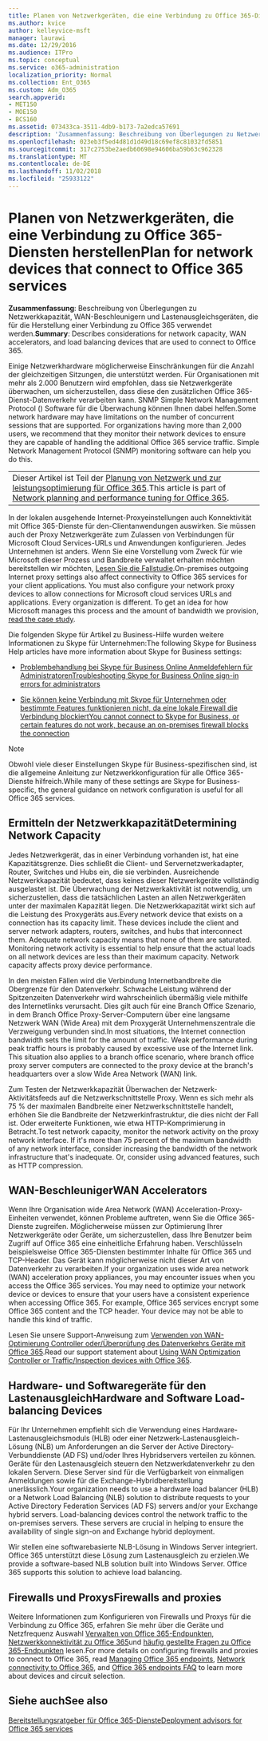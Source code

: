 ```yaml
---
title: Planen von Netzwerkgeräten, die eine Verbindung zu Office 365-Diensten herstellen
ms.author: kvice
author: kelleyvice-msft
manager: laurawi
ms.date: 12/29/2016
ms.audience: ITPro
ms.topic: conceptual
ms.service: o365-administration
localization_priority: Normal
ms.collection: Ent_O365
ms.custom: Adm_O365
search.appverid:
- MET150
- MOE150
- BCS160
ms.assetid: 073433ca-3511-4db9-b173-7a2edca57691
description: 'Zusammenfassung: Beschreibung von Überlegungen zu Netzwerkkapazität, WAN-Beschleunigern und Lastenausgleichsgeräten, die für die Herstellung einer Verbindung zu Office 365 verwendet werden.'
ms.openlocfilehash: 023eb3f5ed4d81d1d49d18c69ef8c81032fd5851
ms.sourcegitcommit: 317c2753be2aedb60698e94606ba59b63c962328
ms.translationtype: MT
ms.contentlocale: de-DE
ms.lasthandoff: 11/02/2018
ms.locfileid: "25933122"
---
```

# <a name="plan-for-network-devices-that-connect-to-office-365-services"></a><span data-ttu-id="6154f-103">Planen von Netzwerkgeräten, die eine Verbindung zu Office 365-Diensten herstellen</span><span class="sxs-lookup"><span data-stu-id="6154f-103">Plan for network devices that connect to Office 365 services</span></span>

 <span data-ttu-id="6154f-104">**Zusammenfassung**: Beschreibung von Überlegungen zu Netzwerkkapazität, WAN-Beschleunigern und Lastenausgleichsgeräten, die für die Herstellung einer Verbindung zu Office 365 verwendet werden.</span><span class="sxs-lookup"><span data-stu-id="6154f-104">**Summary**: Describes considerations for network capacity, WAN accelerators, and load balancing devices that are used to connect to Office 365.</span></span>
  
<span data-ttu-id="6154f-p101">Einige Netzwerkhardware möglicherweise Einschränkungen für die Anzahl der gleichzeitigen Sitzungen, die unterstützt werden. Für Organisationen mit mehr als 2.000 Benutzern wird empfohlen, dass sie Netzwerkgeräte überwachen, um sicherzustellen, dass diese den zusätzlichen Office 365-Dienst-Datenverkehr verarbeiten kann. SNMP Simple Network Management Protocol () Software für die Überwachung können Ihnen dabei helfen.</span><span class="sxs-lookup"><span data-stu-id="6154f-p101">Some network hardware may have limitations on the number of concurrent sessions that are supported. For organizations having more than 2,000 users, we recommend that they monitor their network devices to ensure they are capable of handling the additional Office 365 service traffic. Simple Network Management Protocol (SNMP) monitoring software can help you do this.</span></span>

||
|:-----|
| <span data-ttu-id="6154f-108">Dieser Artikel ist Teil der [Planung von Netzwerk und zur leistungsoptimierung für Office 365](https://aka.ms/tune).</span><span class="sxs-lookup"><span data-stu-id="6154f-108">This article is part of [Network planning and performance tuning for Office 365](https://aka.ms/tune).</span></span>|

<span data-ttu-id="6154f-p102">In der lokalen ausgehende Internet-Proxyeinstellungen auch Konnektivität mit Office 365-Dienste für den-Clientanwendungen auswirken. Sie müssen auch der Proxy Netzwerkgeräte zum Zulassen von Verbindungen für Microsoft Cloud Services-URLs und Anwendungen konfigurieren. Jedes Unternehmen ist anders. Wenn Sie eine Vorstellung vom Zweck für wie Microsoft dieser Prozess und Bandbreite verwaltet erhalten möchten bereitstellen wir möchten, [Lesen Sie die Fallstudie](https://www.microsoft.com/itshowcase/Article/Content/631/Optimizing-network-performance-for-Microsoft-Office-365).</span><span class="sxs-lookup"><span data-stu-id="6154f-p102">On-premises outgoing Internet proxy settings also affect connectivity to Office 365 services for your client applications. You must also configure your network proxy devices to allow connections for Microsoft cloud services URLs and applications. Every organization is different. To get an idea for how Microsoft manages this process and the amount of bandwidth we provision, [read the case study](https://www.microsoft.com/itshowcase/Article/Content/631/Optimizing-network-performance-for-Microsoft-Office-365).</span></span>
  
<span data-ttu-id="6154f-113">Die folgenden Skype für Artikel zu Business-Hilfe wurden weitere Informationen zu Skype für Unternehmen:</span><span class="sxs-lookup"><span data-stu-id="6154f-113">The following Skype for Business Help articles have more information about Skype for Business settings:</span></span>
  
- [<span data-ttu-id="6154f-114">Problembehandlung bei Skype für Business Online Anmeldefehlern für Administratoren</span><span class="sxs-lookup"><span data-stu-id="6154f-114">Troubleshooting Skype for Business Online sign-in errors for administrators</span></span>](https://docs.microsoft.com/skypeforbusiness/set-up-skype-for-business-online/troubleshooting-sign-in-errors-for-admins)

- [<span data-ttu-id="6154f-115">Sie können keine Verbindung mit Skype für Unternehmen oder bestimmte Features funktionieren nicht, da eine lokale Firewall die Verbindung blockiert</span><span class="sxs-lookup"><span data-stu-id="6154f-115">You cannot connect to Skype for Business, or certain features do not work, because an on-premises firewall blocks the connection</span></span>](https://go.microsoft.com/fwlink/p/?LinkID=243625)

> [!NOTE]
> <span data-ttu-id="6154f-116">Obwohl viele dieser Einstellungen Skype für Business-spezifischen sind, ist die allgemeine Anleitung zur Netzwerkkonfiguration für alle Office 365-Dienste hilfreich.</span><span class="sxs-lookup"><span data-stu-id="6154f-116">While many of these settings are Skype for Business-specific, the general guidance on network configuration is useful for all Office 365 services.</span></span>
  
## <a name="determining-network-capacity"></a><span data-ttu-id="6154f-117">Ermitteln der Netzwerkkapazität</span><span class="sxs-lookup"><span data-stu-id="6154f-117">Determining Network Capacity</span></span>

<span data-ttu-id="6154f-p103">Jedes Netzwerkgerät, das in einer Verbindung vorhanden ist, hat eine Kapazitätsgrenze. Dies schließt die Client- und Servernetzwerkadapter, Router, Switches und Hubs ein, die sie verbinden. Ausreichende Netzwerkkapazität bedeutet, dass keines dieser Netzwerkgeräte vollständig ausgelastet ist. Die Überwachung der Netzwerkaktivität ist notwendig, um sicherzustellen, dass die tatsächlichen Lasten an allen Netzwerkgeräten unter der maximalen Kapazität liegen. Die Netzwerkkapazität wirkt sich auf die Leistung des Proxygeräts aus.</span><span class="sxs-lookup"><span data-stu-id="6154f-p103">Every network device that exists on a connection has its capacity limit. These devices include the client and server network adapters, routers, switches, and hubs that interconnect them. Adequate network capacity means that none of them are saturated. Monitoring network activity is essential to help ensure that the actual loads on all network devices are less than their maximum capacity. Network capacity affects proxy device performance.</span></span>
  
<span data-ttu-id="6154f-p104">In den meisten Fällen wird die Verbindung Internetbandbreite die Obergrenze für den Datenverkehr. Schwache Leistung während der Spitzenzeiten Datenverkehr wird wahrscheinlich übermäßig viele mithilfe des Internetlinks verursacht. Dies gilt auch für eine Branch Office Szenario, in dem Branch Office Proxy-Server-Computern über eine langsame Netzwerk WAN (Wide Area) mit dem Proxygerät Unternehmenszentrale die Verzweigung verbunden sind.</span><span class="sxs-lookup"><span data-stu-id="6154f-p104">In most situations, the Internet connection bandwidth sets the limit for the amount of traffic. Weak performance during peak traffic hours is probably caused by excessive use of the Internet link. This situation also applies to a branch office scenario, where branch office proxy server computers are connected to the proxy device at the branch's headquarters over a slow Wide Area Network (WAN) link.</span></span>
  
<span data-ttu-id="6154f-p105">Zum Testen der Netzwerkkapazität Überwachen der Netzwerk-Aktivitätsfeeds auf die Netzwerkschnittstelle Proxy. Wenn es sich mehr als 75 % der maximalen Bandbreite einer Netzwerkschnittstelle handelt, erhöhen Sie die Bandbreite der Netzwerkinfrastruktur, die dies nicht der Fall ist. Oder erweiterte Funktionen, wie etwa HTTP-Komprimierung in Betracht.</span><span class="sxs-lookup"><span data-stu-id="6154f-p105">To test network capacity, monitor the network activity on the proxy network interface. If it's more than 75 percent of the maximum bandwidth of any network interface, consider increasing the bandwidth of the network infrastructure that's inadequate. Or, consider using advanced features, such as HTTP compression.</span></span>
  
## <a name="wan-accelerators"></a><span data-ttu-id="6154f-129">WAN-Beschleuniger</span><span class="sxs-lookup"><span data-stu-id="6154f-129">WAN Accelerators</span></span>

<span data-ttu-id="6154f-p106">Wenn Ihre Organisation wide Area Network (WAN) Acceleration-Proxy-Einheiten verwendet, können Probleme auftreten, wenn Sie die Office 365-Dienste zugreifen. Möglicherweise müssen zur Optimierung Ihrer Netzwerkgeräte oder Geräte, um sicherzustellen, dass Ihre Benutzer beim Zugriff auf Office 365 eine einheitliche Erfahrung haben. Verschlüsseln beispielsweise Office 365-Diensten bestimmter Inhalte für Office 365 und TCP-Header. Das Gerät kann möglicherweise nicht dieser Art von Datenverkehr zu verarbeiten.</span><span class="sxs-lookup"><span data-stu-id="6154f-p106">If your organization uses wide area network (WAN) acceleration proxy appliances, you may encounter issues when you access the Office 365 services. You may need to optimize your network device or devices to ensure that your users have a consistent experience when accessing Office 365. For example, Office 365 services encrypt some Office 365 content and the TCP header. Your device may not be able to handle this kind of traffic.</span></span>
  
<span data-ttu-id="6154f-134">Lesen Sie unsere Support-Anweisung zum [Verwenden von WAN-Optimierung Controller oder/Überprüfung des Datenverkehrs Geräte mit Office 365](https://support.microsoft.com/kb/2690045).</span><span class="sxs-lookup"><span data-stu-id="6154f-134">Read our support statement about [Using WAN Optimization Controller or Traffic/Inspection devices with Office 365](https://support.microsoft.com/kb/2690045).</span></span>
  
## <a name="hardware-and-software-load-balancing-devices"></a><span data-ttu-id="6154f-135">Hardware- und Softwaregeräte für den Lastenausgleich</span><span class="sxs-lookup"><span data-stu-id="6154f-135">Hardware and Software Load-balancing Devices</span></span>

<span data-ttu-id="6154f-p107">Für Ihr Unternehmen empfiehlt sich die Verwendung eines Hardware-Lastenausgleichsmoduls (HLB) oder einer Netzwerk-Lastenausgleich-Lösung (NLB) um Anforderungen an die Server der Active Directory-Verbunddienste (AD FS) und/oder Ihres Hybridservers verteilen zu können. Geräte für den Lastenausgleich steuern den Netzwerkdatenverkehr zu den lokalen Servern. Diese Server sind für die Verfügbarkeit von einmaligen Anmeldungen sowie für die Exchange-Hybridbereitstellung unerlässlich.</span><span class="sxs-lookup"><span data-stu-id="6154f-p107">Your organization needs to use a hardware load balancer (HLB) or a Network Load Balancing (NLB) solution to distribute requests to your Active Directory Federation Services (AD FS) servers and/or your Exchange hybrid servers. Load-balancing devices control the network traffic to the on-premises servers. These servers are crucial in helping to ensure the availability of single sign-on and Exchange hybrid deployment.</span></span>
  
<span data-ttu-id="6154f-p108">Wir stellen eine softwarebasierte NLB-Lösung in Windows Server integriert. Office 365 unterstützt diese Lösung zum Lastenausgleich zu erzielen.</span><span class="sxs-lookup"><span data-stu-id="6154f-p108">We provide a software-based NLB solution built into Windows Server. Office 365 supports this solution to achieve load balancing.</span></span>
  
## <a name="firewalls-and-proxies"></a><span data-ttu-id="6154f-141">Firewalls und Proxys</span><span class="sxs-lookup"><span data-stu-id="6154f-141">Firewalls and proxies</span></span>

<span data-ttu-id="6154f-142">Weitere Informationen zum Konfigurieren von Firewalls und Proxys für die Verbindung zu Office 365, erfahren Sie mehr über die Geräte und Netzfrequenz Auswahl [Verwalten von Office 365-Endpunkten](https://support.office.com/article/99cab9d4-ef59-4207-9f2b-3728eb46bf9a), [Netzwerkkonnektivität zu Office 365](network-connectivity.md)und [häufig gestellte Fragen zu Office 365-Endpunkten](https://support.office.com/article/d4088321-1c89-4b96-9c99-54c75cae2e6d) lesen.</span><span class="sxs-lookup"><span data-stu-id="6154f-142">For more details on configuring firewalls and proxies to connect to Office 365, read [Managing Office 365 endpoints](https://support.office.com/article/99cab9d4-ef59-4207-9f2b-3728eb46bf9a), [Network connectivity to Office 365](network-connectivity.md), and [Office 365 endpoints FAQ](https://support.office.com/article/d4088321-1c89-4b96-9c99-54c75cae2e6d) to learn more about devices and circuit selection.</span></span>
  
## <a name="see-also"></a><span data-ttu-id="6154f-143">Siehe auch</span><span class="sxs-lookup"><span data-stu-id="6154f-143">See also</span></span>

[<span data-ttu-id="6154f-144">Bereitstellungsratgeber für Office 365-Dienste</span><span class="sxs-lookup"><span data-stu-id="6154f-144">Deployment advisors for Office 365 services</span></span>](deployment-advisors-for-office-365.md)
